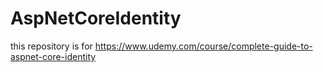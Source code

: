 # AspNetCoreIdentity
this repository is for https://www.udemy.com/course/complete-guide-to-aspnet-core-identity
